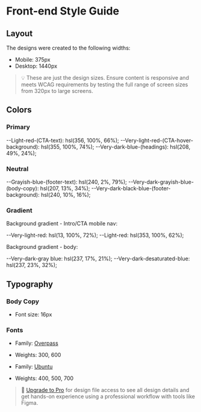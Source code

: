 # Front-end Style Guide

## Layout

The designs were created to the following widths:

- Mobile: 375px
- Desktop: 1440px

> 💡 These are just the design sizes. Ensure content is responsive and meets WCAG requirements by testing the full range of screen sizes from 320px to large screens.

## Colors

### Primary

--Light-red-(CTA-text): hsl(356, 100%, 66%);
--Very-light-red-(CTA-hover-background): hsl(355, 100%, 74%);
--Very-dark-blue-(headings): hsl(208, 49%, 24%);

### Neutral

--Grayish-blue-(footer-text): hsl(240, 2%, 79%);
--Very-dark-grayish-blue-(body-copy): hsl(207, 13%, 34%);
--Very-dark-black-blue-(footer-background): hsl(240, 10%, 16%);

### Gradient

Background gradient - Intro/CTA mobile nav:

--Very-light-red: hsl(13, 100%, 72%);
--Light-red: hsl(353, 100%, 62%);

Background gradient - body:

--Very-dark-gray blue: hsl(237, 17%, 21%);
--Very-dark-desaturated-blue: hsl(237, 23%, 32%);

## Typography

### Body Copy

- Font size: 16px

### Fonts

- Family: [Overpass](https://fonts.google.com/specimen/Overpass?preview.text_type=custom)
- Weights: 300, 600

- Family: [Ubuntu](https://fonts.google.com/specimen/Ubuntu?preview.text_type=custom)
- Weights: 400, 500, 700

> 💎 [Upgrade to Pro](https://www.frontendmentor.io/pro?ref=style-guide) for design file access to see all design details and get hands-on experience using a professional workflow with tools like Figma.
